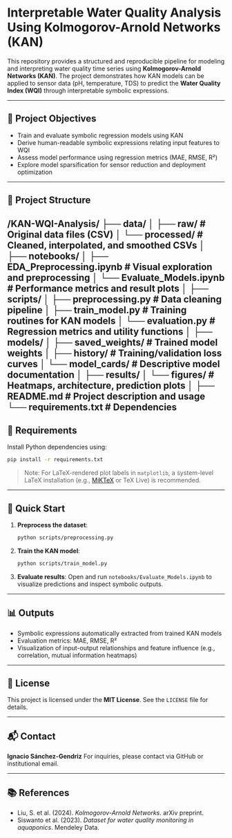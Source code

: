 # Interpretable Water Quality Analysis Using Kolmogorov-Arnold Networks (KAN)

This repository provides a structured and reproducible pipeline for modeling and interpreting water quality time series using **Kolmogorov-Arnold Networks (KAN)**. The project demonstrates how KAN models can be applied to sensor data (pH, temperature, TDS) to predict the **Water Quality Index (WQI)** through interpretable symbolic expressions.

---

## 📌 Project Objectives

* Train and evaluate symbolic regression models using KAN
* Derive human-readable symbolic expressions relating input features to WQI
* Assess model performance using regression metrics (MAE, RMSE, R²)
* Explore model sparsification for sensor reduction and deployment optimization

---

## 📁 Project Structure

/KAN-WQI-Analysis/
├── data/
│   ├── raw/                   # Original data files (CSV)
│   └── processed/            # Cleaned, interpolated, and smoothed CSVs
│
├── notebooks/
│   ├── EDA_Preprocessing.ipynb    # Visual exploration and preprocessing
│   └── Evaluate_Models.ipynb      # Performance metrics and result plots
│
├── scripts/
│   ├── preprocessing.py      # Data cleaning pipeline
│   ├── train_model.py        # Training routines for KAN models
│   └── evaluation.py         # Regression metrics and utility functions
│
├── models/
│   ├── saved_weights/        # Trained model weights
│   ├── history/              # Training/validation loss curves
│   └── model_cards/          # Descriptive model documentation
│
├── results/
│   └── figures/              # Heatmaps, architecture, prediction plots
│
├── README.md                 # Project description and usage
└── requirements.txt          # Dependencies
---

## 🔧 Requirements

Install Python dependencies using:

```bash
pip install -r requirements.txt
````

> Note: For LaTeX-rendered plot labels in `matplotlib`, a system-level LaTeX installation (e.g., [MiKTeX](https://miktex.org/) or TeX Live) is recommended.

---

## 🚀 Quick Start

1. **Preprocess the dataset**:

   ```bash
   python scripts/preprocessing.py
   ```

2. **Train the KAN model**:

   ```bash
   python scripts/train_model.py
   ```

3. **Evaluate results**:
   Open and run `notebooks/Evaluate_Models.ipynb` to visualize predictions and inspect symbolic outputs.

---

## 📊 Outputs

* Symbolic expressions automatically extracted from trained KAN models
* Evaluation metrics: MAE, RMSE, R²
* Visualization of input-output relationships and feature influence (e.g., correlation, mutual information heatmaps)

---

## 📜 License

This project is licensed under the **MIT License**. See the `LICENSE` file for details.

---

## 📬 Contact

**Ignacio Sánchez-Gendriz**
For inquiries, please contact via GitHub or institutional email.

---

## 📚 References

* Liu, S. et al. (2024). *Kolmogorov-Arnold Networks*. arXiv preprint.
* Siswanto et al. (2023). *Dataset for water quality monitoring in aquaponics*. Mendeley Data.
